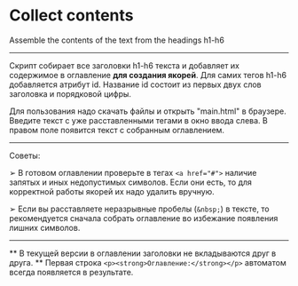 # Collect contents

Assemble the contents of the text from the headings h1-h6

***

Скрипт собирает все заголовки h1-h6 текста и добавляет их содержимое в оглавление **для создания якорей**. Для самих тегов h1-h6 добавляется атрибут id. Название id состоит из первых двух слов заголовка и порядковой цифры.

Для пользования надо скачать файлы и открыть "main.html" в браузере.
Введите текст с уже расставленными тегами в окно ввода слева. В правом поле появится текст с собранным оглавлением.

***

Советы:

➢ В готовом оглавлении проверьте в тегах ```<a href="#">``` наличие запятых и иных недопустимых символов. Если они есть, то для корректной работы якорей их надо удалить вручную.

➢ Если вы расставляете неразрывные пробелы (```&nbsp;```) в тексте, то рекомендуется сначала собрать оглавление во избежание появления лишних символов.

***

** В текущей версии в оглавлении заголовки не вкладываются друг в друга.
** Первая строка ```<p><strong>Оглавление:</strong></p>``` автоматом всегда появляется в результате.
